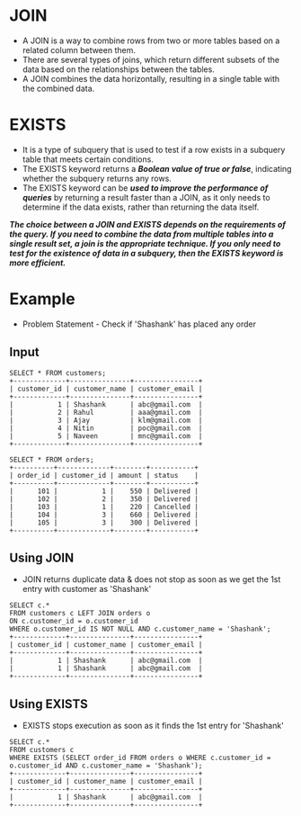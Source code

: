 # JOIN
- A JOIN is a way to combine rows from two or more tables based on a related column between them. 
- There are several types of joins, which return different subsets of the data based on the relationships between the tables. 
- A JOIN combines the data horizontally, resulting in a single table with the combined data.

# EXISTS 
- It is a type of subquery that is used to test if a row exists in a subquery table that meets certain conditions. 
- The EXISTS keyword returns a ***Boolean value of true or false***, indicating whether the subquery returns any rows. 
- The EXISTS keyword can be ***used to improve the performance of queries*** by returning a result faster than a JOIN, as it only needs to determine if the data exists, rather than returning the data itself.

***The choice between a JOIN and EXISTS depends on the requirements of the query. If you need to combine the data from multiple tables into a single result set, a join is the appropriate technique. If you only need to test for the existence of data in a subquery, then the EXISTS keyword is more efficient.***

# Example
- Problem Statement - Check if 'Shashank' has placed any order

## Input

```
SELECT * FROM customers;
+-------------+---------------+----------------+
| customer_id | customer_name | customer_email |
+-------------+---------------+----------------+
|           1 | Shashank      | abc@gmail.com  |
|           2 | Rahul         | aaa@gmail.com  |
|           3 | Ajay          | klm@gmail.com  |
|           4 | Nitin         | poc@gmail.com  |
|           5 | Naveen        | mnc@gmail.com  |
+-------------+---------------+----------------+

SELECT * FROM orders;
+----------+-------------+--------+-----------+
| order_id | customer_id | amount | status    |
+----------+-------------+--------+-----------+
|      101 |           1 |    550 | Delivered |
|      102 |           2 |    350 | Delivered |
|      103 |           1 |    220 | Cancelled |
|      104 |           3 |    660 | Delivered |
|      105 |           3 |    300 | Delivered |
+----------+-------------+--------+-----------+
```

## Using JOIN
- JOIN returns duplicate data & does not stop as soon as we get the 1st entry with customer as 'Shashank'
```
SELECT c.*
FROM customers c LEFT JOIN orders o
ON c.customer_id = o.customer_id
WHERE o.customer_id IS NOT NULL AND c.customer_name = 'Shashank';
+-------------+---------------+----------------+
| customer_id | customer_name | customer_email |
+-------------+---------------+----------------+
|           1 | Shashank      | abc@gmail.com  |
|           1 | Shashank      | abc@gmail.com  |
+-------------+---------------+----------------+
```

## Using EXISTS
- EXISTS stops execution as soon as it finds the 1st entry for 'Shashank'
```
SELECT c.*
FROM customers c
WHERE EXISTS (SELECT order_id FROM orders o WHERE c.customer_id = o.customer_id AND c.customer_name = 'Shashank');
+-------------+---------------+----------------+
| customer_id | customer_name | customer_email |
+-------------+---------------+----------------+
|           1 | Shashank      | abc@gmail.com  |
+-------------+---------------+----------------+
```
